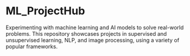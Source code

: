 # ML_ProjectHub
Experimenting with machine learning and AI models to solve real-world problems. This repository showcases projects in supervised and unsupervised learning, NLP, and image processing, using a variety of popular frameworks.
